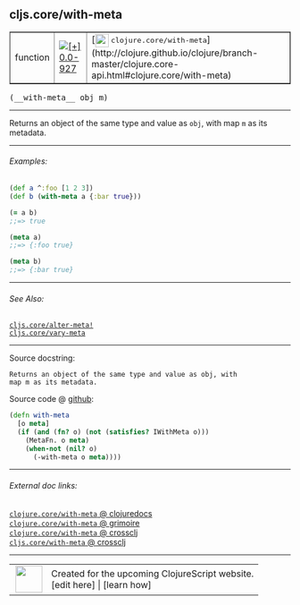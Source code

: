 ## cljs.core/with-meta



 <table border="1">
<tr>
<td>function</td>
<td><a href="https://github.com/cljsinfo/cljs-api-docs/tree/0.0-927"><img valign="middle" alt="[+] 0.0-927" title="Added in 0.0-927" src="https://img.shields.io/badge/+-0.0--927-lightgrey.svg"></a> </td>
<td>
[<img height="24px" valign="middle" src="http://i.imgur.com/1GjPKvB.png"> <samp>clojure.core/with-meta</samp>](http://clojure.github.io/clojure/branch-master/clojure.core-api.html#clojure.core/with-meta)
</td>
</tr>
</table>


 <samp>
(__with-meta__ obj m)<br>
</samp>

---

Returns an object of the same type and value as `obj`, with map `m` as its
metadata.



---

###### Examples:

```clj
(def a ^:foo [1 2 3])
(def b (with-meta a {:bar true}))

(= a b)
;;=> true

(meta a)
;;=> {:foo true}

(meta b)
;;=> {:bar true}
```



---

###### See Also:

[`cljs.core/alter-meta!`](../cljs.core/alter-metaBANG.md)<br>
[`cljs.core/vary-meta`](../cljs.core/vary-meta.md)<br>

---


Source docstring:

```
Returns an object of the same type and value as obj, with
map m as its metadata.
```


Source code @ [github](https://github.com/clojure/clojurescript/blob/r3053/src/cljs/cljs/core.cljs#L1497-L1504):

```clj
(defn with-meta
  [o meta]
  (if (and (fn? o) (not (satisfies? IWithMeta o)))
    (MetaFn. o meta)
    (when-not (nil? o)
      (-with-meta o meta))))
```

<!--
Repo - tag - source tree - lines:

 <pre>
clojurescript @ r3053
└── src
    └── cljs
        └── cljs
            └── <ins>[core.cljs:1497-1504](https://github.com/clojure/clojurescript/blob/r3053/src/cljs/cljs/core.cljs#L1497-L1504)</ins>
</pre>

-->

---



###### External doc links:

[`clojure.core/with-meta` @ clojuredocs](http://clojuredocs.org/clojure.core/with-meta)<br>
[`clojure.core/with-meta` @ grimoire](http://conj.io/store/v1/org.clojure/clojure/1.7.0-beta3/clj/clojure.core/with-meta/)<br>
[`clojure.core/with-meta` @ crossclj](http://crossclj.info/fun/clojure.core/with-meta.html)<br>
[`cljs.core/with-meta` @ crossclj](http://crossclj.info/fun/cljs.core.cljs/with-meta.html)<br>

---

 <table>
<tr><td>
<img valign="middle" align="right" width="48px" src="http://i.imgur.com/Hi20huC.png">
</td><td>
Created for the upcoming ClojureScript website.<br>
[edit here] | [learn how]
</td></tr></table>

[edit here]:https://github.com/cljsinfo/cljs-api-docs/blob/master/cljsdoc/cljs.core/with-meta.cljsdoc
[learn how]:https://github.com/cljsinfo/cljs-api-docs/wiki/cljsdoc-files

<!--

This information was too distracting to show to readers, but I'll leave it
commented here since it is helpful to:

- pretty-print the data used to generate this document
- and show how to retrieve that data



The API data for this symbol:

```clj
{:description "Returns an object of the same type and value as `obj`, with map `m` as its\nmetadata.",
 :ns "cljs.core",
 :name "with-meta",
 :signature ["[obj m]"],
 :history [["+" "0.0-927"]],
 :type "function",
 :related ["cljs.core/alter-meta!" "cljs.core/vary-meta"],
 :full-name-encode "cljs.core/with-meta",
 :source {:code "(defn with-meta\n  [o meta]\n  (if (and (fn? o) (not (satisfies? IWithMeta o)))\n    (MetaFn. o meta)\n    (when-not (nil? o)\n      (-with-meta o meta))))",
          :title "Source code",
          :repo "clojurescript",
          :tag "r3053",
          :filename "src/cljs/cljs/core.cljs",
          :lines [1497 1504]},
 :examples [{:id "f189d4",
             :content "```clj\n(def a ^:foo [1 2 3])\n(def b (with-meta a {:bar true}))\n\n(= a b)\n;;=> true\n\n(meta a)\n;;=> {:foo true}\n\n(meta b)\n;;=> {:bar true}\n```"}],
 :full-name "cljs.core/with-meta",
 :clj-symbol "clojure.core/with-meta",
 :docstring "Returns an object of the same type and value as obj, with\nmap m as its metadata."}

```

Retrieve the API data for this symbol:

```clj
;; from Clojure REPL
(require '[clojure.edn :as edn])
(-> (slurp "https://raw.githubusercontent.com/cljsinfo/cljs-api-docs/catalog/cljs-api.edn")
    (edn/read-string)
    (get-in [:symbols "cljs.core/with-meta"]))
```

-->
